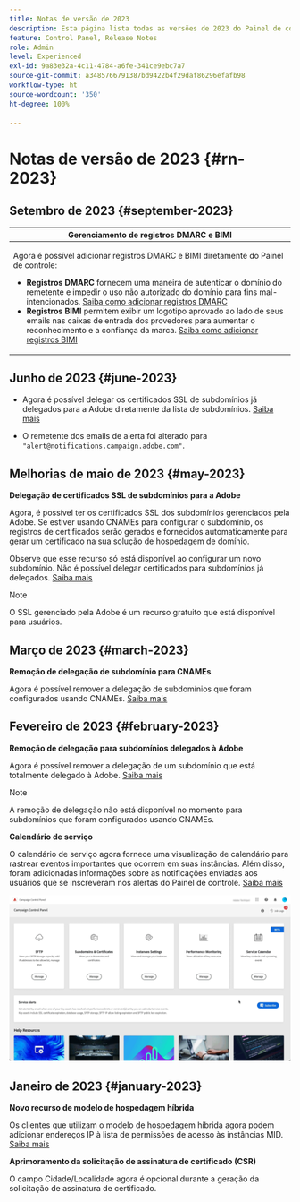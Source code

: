```yaml
---
title: Notas de versão de 2023
description: Esta página lista todas as versões de 2023 do Painel de controle do Campaign.
feature: Control Panel, Release Notes
role: Admin
level: Experienced
exl-id: 9a83e32a-4c11-4784-a6fe-341ce9ebc7a7
source-git-commit: a3485766791387bd9422b4f29daf86296efafb98
workflow-type: ht
source-wordcount: '350'
ht-degree: 100%

---
```


# Notas de versão de 2023 {#rn-2023}

## Setembro de 2023 {#september-2023}

<table>
<thead>
<tr>
<th><strong>Gerenciamento de registros DMARC e BIMI</strong><br/></th>
</tr>
</thead>
<tbody>
<tr>
<td>
<p><p>Agora é possível adicionar registros DMARC e BIMI diretamente do Painel de controle:

<ul><li><strong>Registros DMARC</strong> fornecem uma maneira de autenticar o domínio do remetente e impedir o uso não autorizado do domínio para fins mal-intencionados. <a href="../subdomains-certificates/using/dmarc.md">Saiba como adicionar registros DMARC</a></li>
<li><strong>Registros BIMI</strong> permitem exibir um logotipo aprovado ao lado de seus emails nas caixas de entrada dos provedores para aumentar o reconhecimento e a confiança da marca. <a href="../subdomains-certificates/using/bimi.md">Saiba como adicionar registros BIMI</a></li></ul>
</td>
</tr>
</tbody>
</table>

## Junho de 2023 {#june-2023}

* Agora é possível delegar os certificados SSL de subdomínios já delegados para a Adobe diretamente da lista de subdomínios. [Saiba mais](../subdomains-certificates/using/delegate-ssl.md)

* O remetente dos emails de alerta foi alterado para `"alert@notifications.campaign.adobe.com"`.

## Melhorias de maio de 2023 {#may-2023}

**Delegação de certificados SSL de subdomínios para a Adobe**

Agora, é possível ter os certificados SSL dos subdomínios gerenciados pela Adobe. Se estiver usando CNAMEs para configurar o subdomínio, os registros de certificados serão gerados e fornecidos automaticamente para gerar um certificado na sua solução de hospedagem de domínio.

Observe que esse recurso só está disponível ao configurar um novo subdomínio. Não é possível delegar certificados para subdomínios já delegados. [Saiba mais](../subdomains-certificates/using/setting-up-new-subdomain.md)

>[!NOTE]
>
>O SSL gerenciado pela Adobe é um recurso gratuito que está disponível para usuários.

## Março de 2023 {#march-2023}

**Remoção de delegação de subdomínio para CNAMEs**

Agora é possível remover a delegação de subdomínios que foram configurados usando CNAMEs. [Saiba mais](../subdomains-certificates/using/remove-delegated-subdomains.md)

## Fevereiro de 2023 {#february-2023}

**Remoção de delegação para subdomínios delegados à Adobe**

Agora é possível remover a delegação de um subdomínio que está totalmente delegado à Adobe. [Saiba mais](../subdomains-certificates/using/remove-delegated-subdomains.md)

>[!NOTE]
>
>A remoção de delegação não está disponível no momento para subdomínios que foram configurados usando CNAMEs.

**Calendário de serviço**

O calendário de serviço agora fornece uma visualização de calendário para rastrear eventos importantes que ocorrem em suas instâncias. Além disso, foram adicionadas informações sobre as notificações enviadas aos usuários que se inscreveram nos alertas do Painel de controle. [Saiba mais](../service-events/service-events.md)

![](assets/do-not-localize/gif-calendar.gif)

## Janeiro de 2023 {#january-2023}

**Novo recurso de modelo de hospedagem híbrida**

Os clientes que utilizam o modelo de hospedagem híbrida agora podem adicionar endereços IP à lista de permissões de acesso às instâncias MID. [Saiba mais](../instances-settings/using/ip-allow-listing-instance-access.md)

**Aprimoramento da solicitação de assinatura de certificado (CSR)**

O campo Cidade/Localidade agora é opcional durante a geração da solicitação de assinatura de certificado.
